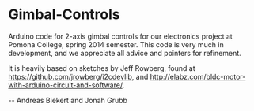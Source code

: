 Gimbal-Controls
===============

Arduino code for 2-axis gimbal controls for our electronics project at Pomona College, spring 2014 semester. This code is very much in development, and we appreciate all advice and pointers for refinement. 

It is heavily based on sketches by Jeff Rowberg, found at https://github.com/jrowberg/i2cdevlib, and http://elabz.com/bldc-motor-with-arduino-circuit-and-software/.

-- Andreas Biekert and Jonah Grubb
